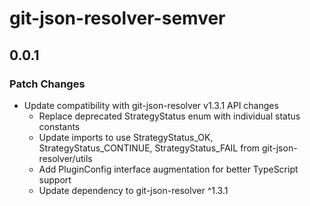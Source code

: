 # git-json-resolver-semver

## 0.0.1

### Patch Changes

- Update compatibility with git-json-resolver v1.3.1 API changes
  - Replace deprecated StrategyStatus enum with individual status constants
  - Update imports to use StrategyStatus_OK, StrategyStatus_CONTINUE, StrategyStatus_FAIL from git-json-resolver/utils
  - Add PluginConfig interface augmentation for better TypeScript support
  - Update dependency to git-json-resolver ^1.3.1
